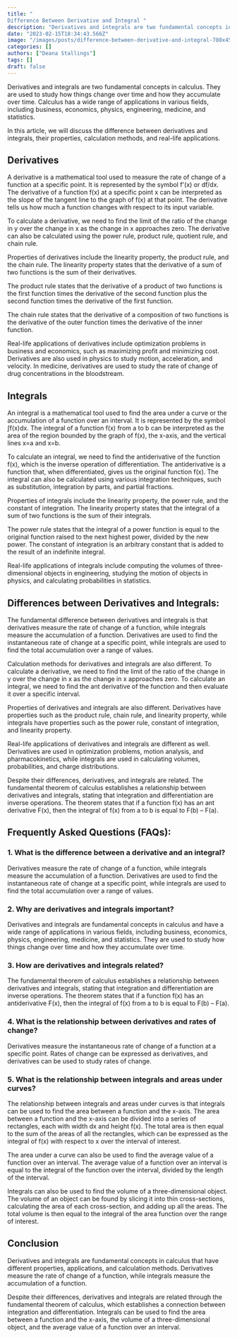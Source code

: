 ```yaml
---
title: "
Difference Between Derivative and Integral "
description: "Derivatives and integrals are two fundamental concepts in calculus. They are used to study how things change over time and how they accumulate over ti"
date: "2023-02-15T18:34:43.566Z"
image: "/images/posts/difference-between-derivative-and-integral-780x450.jpg"
categories: []
authors: ["Deana Stallings"]
tags: []
draft: false
---
```


Derivatives and integrals are two fundamental concepts in calculus. They are used to study how things change over time and how they accumulate over time. Calculus has a wide range of applications in various fields, including business, economics, physics, engineering, medicine, and statistics. 

In this article, we will discuss the difference between derivatives and integrals, their properties, calculation methods, and real-life applications.

## Derivatives

A derivative is a mathematical tool used to measure the rate of change of a function at a specific point. It is represented by the symbol f'(x) or df/dx. The derivative of a function f(x) at a specific point x can be interpreted as the slope of the tangent line to the graph of f(x) at that point. The derivative tells us how much a function changes with respect to its input variable.

To calculate a derivative, we need to find the limit of the ratio of the change in y over the change in x as the change in x approaches zero. The derivative can also be calculated using the power rule, product rule, quotient rule, and chain rule.

Properties of derivatives include the linearity property, the product rule, and the chain rule. The linearity property states that the derivative of a sum of two functions is the sum of their derivatives.

The product rule states that the derivative of a product of two functions is the first function times the derivative of the second function plus the second function times the derivative of the first function.

The chain rule states that the derivative of a composition of two functions is the derivative of the outer function times the derivative of the inner function.

Real-life applications of derivatives include optimization problems in business and economics, such as maximizing profit and minimizing cost. Derivatives are also used in physics to study motion, acceleration, and velocity. In medicine, derivatives are used to study the rate of change of drug concentrations in the bloodstream.

## Integrals

An integral is a mathematical tool used to find the area under a curve or the accumulation of a function over an interval. It is represented by the symbol ∫f(x)dx. The integral of a function f(x) from a to b can be interpreted as the area of the region bounded by the graph of f(x), the x-axis, and the vertical lines x=a and x=b.

To calculate an integral, we need to find the antiderivative of the function f(x), which is the inverse operation of differentiation. The antiderivative is a function that, when differentiated, gives us the original function f(x). The integral can also be calculated using various integration techniques, such as substitution, integration by parts, and partial fractions.

Properties of integrals include the linearity property, the power rule, and the constant of integration. The linearity property states that the integral of a sum of two functions is the sum of their integrals.

The power rule states that the integral of a power function is equal to the original function raised to the next highest power, divided by the new power. The constant of integration is an arbitrary constant that is added to the result of an indefinite integral.

Real-life applications of integrals include computing the volumes of three-dimensional objects in engineering, studying the motion of objects in physics, and calculating probabilities in statistics.

## Differences between Derivatives and Integrals:

The fundamental difference between derivatives and integrals is that derivatives measure the rate of change of a function, while integrals measure the accumulation of a function. Derivatives are used to find the instantaneous rate of change at a specific point, while integrals are used to find the total accumulation over a range of values.

Calculation methods for derivatives and integrals are also different. To calculate a derivative, we need to find the limit of the ratio of the change in y over the change in x as the change in x approaches zero. To calculate an integral, we need to find the ant derivative of the function and then evaluate it over a specific interval.

Properties of derivatives and integrals are also different. Derivatives have properties such as the product rule, chain rule, and linearity property, while integrals have properties such as the power rule, constant of integration, and linearity property.

Real-life applications of derivatives and integrals are different as well. Derivatives are used in optimization problems, motion analysis, and pharmacokinetics, while integrals are used in calculating volumes, probabilities, and charge distributions.

Despite their differences, derivatives, and integrals are related. The fundamental theorem of calculus establishes a relationship between derivatives and integrals, stating that integration and differentiation are inverse operations. The theorem states that if a function f(x) has an ant derivative F(x), then the integral of f(x) from a to b is equal to F(b) – F(a).

## Frequently Asked Questions (FAQs):

### 1\. What is the difference between a derivative and an integral?

Derivatives measure the rate of change of a function, while integrals measure the accumulation of a function. Derivatives are used to find the instantaneous rate of change at a specific point, while integrals are used to find the total accumulation over a range of values.

### 2\. Why are derivatives and integrals important?

Derivatives and integrals are fundamental concepts in calculus and have a wide range of applications in various fields, including business, economics, physics, engineering, medicine, and statistics. They are used to study how things change over time and how they accumulate over time.

### 3\. How are derivatives and integrals related?

The fundamental theorem of calculus establishes a relationship between derivatives and integrals, stating that integration and differentiation are inverse operations. The theorem states that if a function f(x) has an antiderivative F(x), then the integral of f(x) from a to b is equal to F(b) – F(a).

### 4\. What is the relationship between derivatives and rates of change?

Derivatives measure the instantaneous rate of change of a function at a specific point. Rates of change can be expressed as derivatives, and derivatives can be used to study rates of change.

### 5\. What is the relationship between integrals and areas under curves?

The relationship between integrals and areas under curves is that integrals can be used to find the area between a function and the x-axis. The area between a function and the x-axis can be divided into a series of rectangles, each with width dx and height f(x). The total area is then equal to the sum of the areas of all the rectangles, which can be expressed as the integral of f(x) with respect to x over the interval of interest.

The area under a curve can also be used to find the average value of a function over an interval. The average value of a function over an interval is equal to the integral of the function over the interval, divided by the length of the interval.

Integrals can also be used to find the volume of a three-dimensional object. The volume of an object can be found by slicing it into thin cross-sections, calculating the area of each cross-section, and adding up all the areas. The total volume is then equal to the integral of the area function over the range of interest.

## Conclusion

Derivatives and integrals are fundamental concepts in calculus that have different properties, applications, and calculation methods. Derivatives measure the rate of change of a function, while integrals measure the accumulation of a function.

Despite their differences, derivatives and integrals are related through the fundamental theorem of calculus, which establishes a connection between integration and differentiation. Integrals can be used to find the area between a function and the x-axis, the volume of a three-dimensional object, and the average value of a function over an interval.